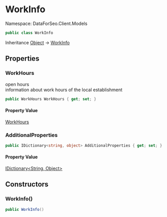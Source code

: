 # WorkInfo

Namespace: DataForSeo.Client.Models

```csharp
public class WorkInfo
```

Inheritance [Object](https://docs.microsoft.com/en-us/dotnet/api/system.object) → [WorkInfo](./dataforseo.client.models.workinfo.md)

## Properties

### **WorkHours**

open hours
 <br>information about work hours of the local establishment

```csharp
public WorkHours WorkHours { get; set; }
```

#### Property Value

[WorkHours](./dataforseo.client.models.workhours.md)<br>

### **AdditionalProperties**

```csharp
public IDictionary<string, object> AdditionalProperties { get; set; }
```

#### Property Value

[IDictionary&lt;String, Object&gt;](https://docs.microsoft.com/en-us/dotnet/api/system.collections.generic.idictionary-2)<br>

## Constructors

### **WorkInfo()**

```csharp
public WorkInfo()
```
